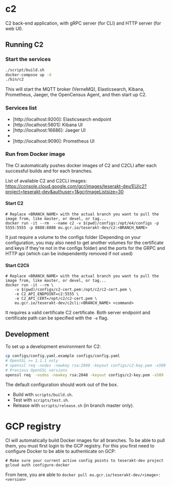 # c2

C2 back-end application, with gRPC server (for CLI) and HTTP server (for web UI).

## Running C2

### Start the services

```bash
./script/build.sh
docker-compose up -d
./bin/c2
```

This will start the MQTT broker (VerneMQ), Elasticsearch, Kibana, Prometheus, Jaeger, the OpenCensus Agent, and then start up C2.

### Services list

- [http://localhost:9200]: Elasticsearch endpoint
- [http://localhost:5601]: Kibana UI
- [http://localhost:16686]: Jaeger UI
- [http://localhost:9999]: zPages
- [http://localhost:9090]: Prometheus UI

### Run from Docker image

The CI automatically pushes docker images of C2 and C2CLI after each successful builds and for each branches.

List of available C2 and C2CLI images: https://console.cloud.google.com/gcr/images/teserakt-dev/EU/c2?project=teserakt-dev&authuser=1&gcrImageListsize=30

#### Start C2

```
# Replace <BRANCH_NAME> with the actual branch you want to pull the image from, like master, or devel, or tag...
docker run -it --rm  --name c2 -v $(pwd)/configs:/opt/e4/configs -p 5555:5555 -p 8888:8888 eu.gcr.io/teserakt-dev/c2:<BRANCH_NAME>
```

It just require a volume to the configs folder (Depending on your configuration, you may also need to get another volumes for the certificate and keys if they're not in the configs folder) and the ports for the GRPC and HTTP api (which can be independently removed if not used)

#### Start C2Cli
```
# Replace <BRANCH_NAME> with the actual branch you want to pull the image from, like master, or devel, or tag...
docker run -it --rm \
    -v $(pwd)/configs/c2-cert.pem:/opt/c2/c2-cert.pem \
    -e C2_API_ENDPOINT=c2:5555 \
    -e C2_API_CERT=/opt/c2/c2-cert.pem \
    eu.gcr.io/teserakt-dev/c2cli:<BRANCH_NAME> <command>
```

It requires a valid certificate C2 certificate. Both server endpoint and certificate path can be specified with the `-e` flag.

## Development

To set up a development environment for C2:

```bash
cp configs/config.yaml.example configs/config.yaml
# OpenSSL >= 1.1.1 only
# openssl req -nodes -newkey rsa:2048 -keyout configs/c2-key.pem -x509 -sha256 -days 365 -out configs/c2-cert.pem -subj "/CN=localhost" -addext "subjectAltName = 'IP:127.0.0.1'"
# Previous OpenSSL versions
openssl req  -nodes -newkey rsa:2048 -keyout configs/c2-key.pem -x509 -sha256 -days 365 -out configs/c2-cert.pem  -subj "/CN=localhost" -extensions san -config <(echo "[req]"; echo distinguished_name=req; echo "[san]"; echo subjectAltName=IP:127.0.0.1)
```

The default configuration should work out of the box.

- Build with `scripts/build.sh`.
- Test with `scripts/test.sh`.
- Release with `scripts/release.sh` (in branch master only).


# GCP registry

CI will automatically build Docker images for all branches. To be able to pull them, you must first login to the GCP registry.
For this you first need to configure Docker to be able to authenticate on GCP:

```
# Make sure your current active config points to teserakt-dev project
gcloud auth configure-docker
```

From here, you are able to `docker pull eu.gcr.io/teserakt-dev/<image>:<version>`
